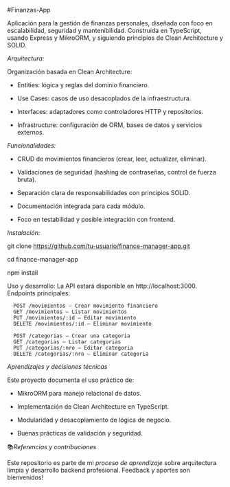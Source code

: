 #Finanzas-App

Aplicación para la gestión de finanzas personales, diseñada con foco en escalabilidad, seguridad y mantenibilidad. Construida en TypeScript, usando Express y MikroORM, y siguiendo principios de Clean Architecture y SOLID.

*Arquitectura:*
  
  Organización basada en Clean Architecture:
  
  * Entities: lógica y reglas del dominio financiero.
  
  * Use Cases: casos de uso desacoplados de la infraestructura.
  
  * Interfaces: adaptadores como controladores HTTP y repositorios.
  
  * Infrastructure: configuración de ORM, bases de datos y servicios externos.


*Funcionalidades:*
  
  * CRUD de movimientos financieros (crear, leer, actualizar, eliminar).
  
  * Validaciones de seguridad (hashing de contraseñas, control de fuerza bruta).
  
  * Separación clara de responsabilidades con principios SOLID.
  
  * Documentación integrada para cada módulo.
  
  * Foco en testabilidad y posible integración con frontend.


*Instalación:*
  
  git clone https://github.com/tu-usuario/finance-manager-app.git
  
  cd finance-manager-app
  
  npm install

  Uso y desarrollo:
    La API estará disponible en http://localhost:3000.
    Endpoints principales:
    
      POST /movimientos — Crear movimiento financiero
      GET /movimientos — Listar movimientos
      PUT /movimientos/:id — Editar movimiento
      DELETE /movimientos/:id — Eliminar movimiento
    
      POST /categorias — Crear una categoria
      GET /categorias — Listar categorias
      PUT /categorias/:nro — Editar categoria
      DELETE /categorias/:nro — Eliminar categoria

*Aprendizajes y decisiones técnicas*

Este proyecto documenta el uso práctico de:
  
  * MikroORM para manejo relacional de datos.
  
  * Implementación de Clean Architecture en TypeScript.
  
  * Modularidad y desacoplamiento de lógica de negocio.
  
  * Buenas prácticas de validación y seguridad.

📚*Referencias y contribuciones*

Este repositorio es parte de mi *proceso de aprendizaje* sobre arquitectura limpia y desarrollo backend profesional.
Feedback y aportes son bienvenidos!
